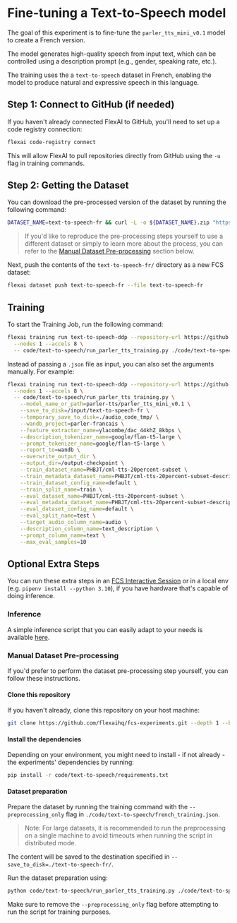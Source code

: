 # Fine-tuning a Text-to-Speech model

The goal of this experiment is to fine-tune the `parler_tts_mini_v0.1` model to create a French version.

The model generates high-quality speech from input text, which can be controlled using a description prompt (e.g., gender, speaking rate, etc.).

The training uses the a `text-to-speech` dataset in French, enabling the model to produce natural and expressive speech in this language.

## Step 1: Connect to GitHub (if needed)

If you haven't already connected FlexAI to GitHub, you'll need to set up a code registry connection:

```bash
flexai code-registry connect
```

This will allow FlexAI to pull repositories directly from GitHub using the `-u` flag in training commands.

## Step 2: Getting the Dataset

You can download the pre-processed version of the dataset by running the following command:

```bash
DATASET_NAME=text-to-speech-fr && curl -L -o ${DATASET_NAME}.zip "https://bucket-docs-samples-99b3a05.s3.eu-west-1.amazonaws.com/${DATASET_NAME}.zip" && unzip ${DATASET_NAME}.zip && rm ${DATASET_NAME}.zip
```

> If you'd like to reproduce the pre-processing steps yourself to use a different dataset or simply to learn more about the process, you can refer to the [Manual Dataset Pre-processing](#manual-dataset-pre-processing) section below.

Next, push the contents of the `text-to-speech-fr/` directory as a new FCS dataset:

```bash
flexai dataset push text-to-speech-fr --file text-to-speech-fr
```

## Training

To start the Training Job, run the following command:

```bash
flexai training run text-to-speech-ddp --repository-url https://github.com/flexaihq/fcs-experiments --dataset text-to-speech-fr --secret WANDB_API_KEY=<WANDB_API_KEY_SECRET_NAME> --requirements-path code/text-to-speech/requirements.txt \
  --nodes 1 --accels 8 \
  -- code/text-to-speech/run_parler_tts_training.py ./code/text-to-speech/french_training.json
```

Instead of passing a `.json` file as input, you can also set the arguments manually. For example:

```bash
flexai training run text-to-speech-ddp --repository-url https://github.com/flexaihq/fcs-experiments --dataset text-to-speech-fr --secret WANDB_API_KEY=<WANDB_API_KEY_SECRET_NAME> --requirements-path code/text-to-speech/requirements.txt \
  --nodes 1 --accels 8 \
  -- code/text-to-speech/run_parler_tts_training.py \
    --model_name_or_path=parler-tts/parler_tts_mini_v0.1 \
    --save_to_disk=/input/text-to-speech-fr \
    --temporary_save_to_disk=./audio_code_tmp/ \
    --wandb_project=parler-francais \
    --feature_extractor_name=ylacombe/dac_44khZ_8kbps \
    --description_tokenizer_name=google/flan-t5-large \
    --prompt_tokenizer_name=google/flan-t5-large \
    --report_to=wandb \
    --overwrite_output_dir \
    --output_dir=/output-checkpoint \
    --train_dataset_name=PHBJT/cml-tts-20percent-subset \
    --train_metadata_dataset_name=PHBJT/cml-tts-20percent-subset-description \
    --train_dataset_config_name=default \
    --train_split_name=train \
    --eval_dataset_name=PHBJT/cml-tts-20percent-subset \
    --eval_metadata_dataset_name=PHBJT/cml-tts-20percent-subset-description \
    --eval_dataset_config_name=default \
    --eval_split_name=test \
    --target_audio_column_name=audio \
    --description_column_name=text_description \
    --prompt_column_name=text \
    --max_eval_samples=10
```

## Optional Extra Steps

You can run these extra steps in an [FCS Interactive Session](https://docs.flex.ai/guides/interactive-training) or in a local env (e.g. `pipenv install --python 3.10`), if you have hardware that's capable of doing inference.

### Inference

A simple inference script that you can easily adapt to your needs is available [here](/code/text-to-speech/predict.py).

### Manual Dataset Pre-processing

If you'd prefer to perform the dataset pre-processing step yourself, you can follow these instructions.

#### Clone this repository

If you haven't already, clone this repository on your host machine:

```bash
git clone https://github.com/flexaihq/fcs-experiments.git --depth 1 --branch main && cd fcs-experiments
```

#### Install the dependencies

Depending on your environment, you might need to install - if not already - the experiments' dependencies by running:

```bash
pip install -r code/text-to-speech/requirements.txt
```

#### Dataset preparation

Prepare the dataset by running the training command with the `--preprocessing_only` flag in `./code/text-to-speech/french_training.json`.

> Note: For large datasets, it is recommended to run the preprocessing on a single machine to avoid timeouts when running the script in distributed mode.

The content will be saved to the destination specified in `--save_to_disk=./text-to-speech-fr/`.

Run the dataset preparation using:

```bash
python code/text-to-speech/run_parler_tts_training.py ./code/text-to-speech/french_training.json
```

Make sure to remove the `--preprocessing_only` flag before attempting to run the script for training purposes.
